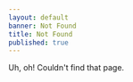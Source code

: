 ```yaml
---
layout: default
banner: Not Found
title: Not Found
published: true
---
```


Uh, oh! Couldn't find that page.
